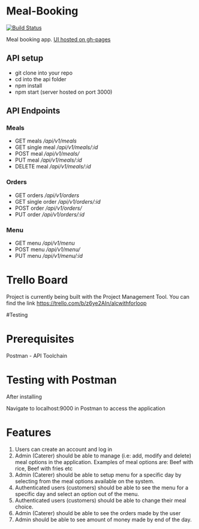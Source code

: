 # Meal-Booking

[![Build Status](https://travis-ci.com/damikanye/Meal-Booking.svg?branch=master)](https://travis-ci.com/damikanye/Meal-Booking)

Meal booking app.
[UI hosted on gh-pages](https://damikanye.github.io//)

## API setup

- git clone into your repo
- cd into the api folder
- npm install
- npm start (server hosted on port 3000)

## API Endpoints

### Meals

- GET meals _/api/v1/meals_
- GET single meal _/api/v1/meals/:id_
- POST meal _/api/v1/meals/_
- PUT meal _/api/v1/meals/:id_
- DELETE meal _/api/v1/meals/:id_

### Orders

- GET orders _/api/v1/orders_
- GET single order _/api/v1/orders/:id_
- POST order _/api/v1/orders/_
- PUT order _/api/v1/orders/:id_

### Menu

- GET menu _/api/v1/menu_
- POST menu _/api/v1/menu/_
- PUT menu _/api/v1/menu/:id_

# Trello Board

Project is currently being built with the Project Management Tool. You can find the link https://trello.com/b/z6ye2AIn/alcwithforloop

#Testing

# Prerequisites

Postman - API Toolchain

# Testing with Postman

After installing 

Navigate to localhost:9000 in Postman to access the application

# Features

1. Users can create an account and log in
2. Admin (Caterer) should be able to manage (i.e: add, modify and delete) meal options in
the application. Examples of meal options are: Beef with rice, Beef with fries etc
3. Admin (Caterer) should be able to setup menu for a specific day by selecting from the
meal options available on the system.
4. Authenticated users (customers) should be able to see the menu for a specific day and
select an option out of the menu.
5. Authenticated users (customers) should be able to change their meal choice.
6. Admin (Caterer) should be able to see the orders made by the user
7. Admin should be able to see amount of money made by end of the day.